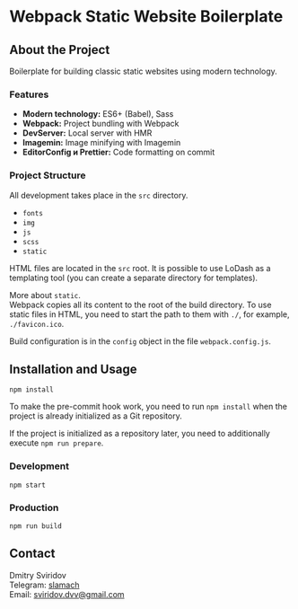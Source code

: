 # Webpack Static Website Boilerplate

## About the Project

Boilerplate for building classic static websites using modern technology.

### Features
- **Modern technology:** ES6+ (Babel), Sass
- **Webpack:** Project bundling with Webpack
- **DevServer:** Local server with HMR
- **Imagemin:** Image minifying with Imagemin
- **EditorConfig и Prettier:** Code formatting on commit

### Project Structure
All development takes place in the `src` directory.
- `fonts`
- `img`
- `js`
- `scss`
- `static`

HTML files are located in the `src` root. It is possible to use LoDash as a templating tool (you can create a separate directory for templates).

More about `static`.  
Webpack copies all its content to the root of the build directory. To use static files in HTML, you need to start the path to them with `./`, for example, `./favicon.ico`.

Build configuration is in the `config` object in the file `webpack.config.js`.

## Installation and Usage
```
npm install
```

To make the pre-commit hook work, you need to run `npm install` when the project is already initialized as a Git repository.

If the project is initialized as a repository later, you need to additionally execute `npm run prepare`.

### Development
```
npm start
```

### Production
```
npm run build
```

## Contact
Dmitry Sviridov  
Telegram: [slamach](https://t.me/slamach)  
Email: sviridov.dvv@gmail.com
